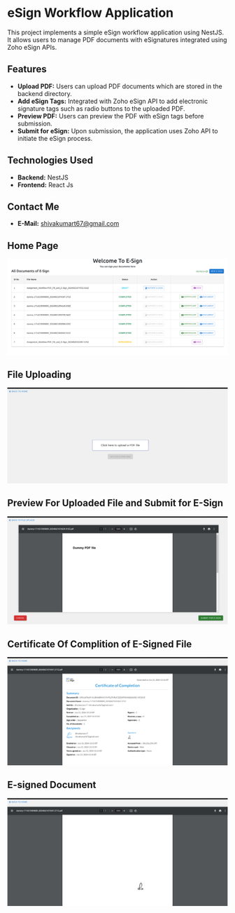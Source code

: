 # eSign Workflow Application

This project implements a simple eSign workflow application using NestJS. It allows users to manage PDF documents with eSignatures integrated using Zoho eSign APIs.

## Features

- **Upload PDF:** Users can upload PDF documents which are stored in the backend directory.
- **Add eSign Tags:** Integrated with Zoho eSign API to add electronic signature tags such as radio buttons to the uploaded PDF.
- **Preview PDF:** Users can preview the PDF with eSign tags before submission.
- **Submit for eSign:** Upon submission, the application uses Zoho API to initiate the eSign process.

## Technologies Used

- **Backend:** NestJS
- **Frontend:** React Js

 ## Contact Me

- **E-Mail:** shivakumart67@gmail.com
  
## Home Page
![Example Image](client/public/image1.png)


## File Uploading
![Example Image](client/public/image2.png)


## Preview For Uploaded File and Submit for E-Sign
![Example Image](client/public/image3.png)


## Certificate Of Complition of E-Signed File
![Example Image](client/public/image4.png)


## E-signed Document
![Example Image](client/public/image5.png)
